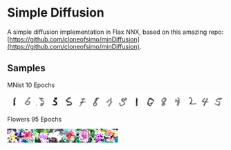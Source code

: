 # Simple Diffusion

A simple diffusion implementation in Flax NNX, based on this amazing repo: [https://github.com/cloneofsimo/minDiffusion](https://github.com/cloneofsimo/minDiffusion).

## Samples
MNist 10 Epochs

![numbers](imgs/mnist_10.png)

Flowers 95 Epochs

![flowers](imgs/flowers_95.png)

